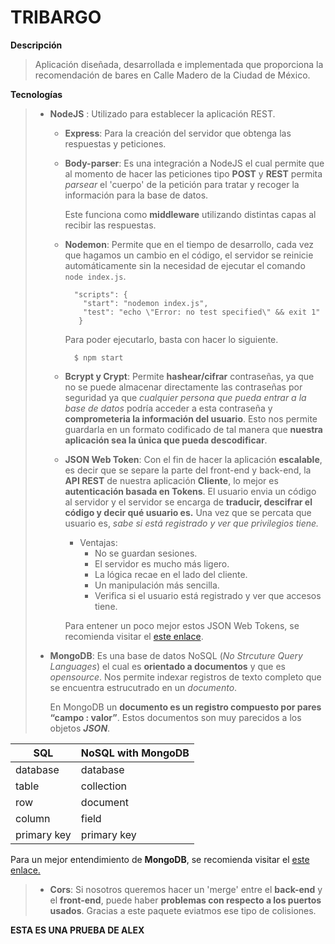 # TRIBARGO
**Descripción** 
> Aplicación diseñada, desarrollada e implementada que proporciona la recomendación de bares en Calle Madero de la Ciudad de México.

**Tecnologías**
> * **NodeJS** : Utilizado para establecer la aplicación REST.
>   
>   * **Express**: Para la creación del servidor que obtenga las respuestas y peticiones.
>   * **Body-parser**: Es una integración a NodeJS el cual permite que al momento de hacer las peticiones tipo **POST** y **REST** permita *parsear* el 'cuerpo' de la petición para tratar y recoger la información para la base de datos. 
>
>       Este funciona como **middleware** utilizando distintas capas al recibir las respuestas.
>   * **Nodemon**: Permite que en el tiempo de desarrollo, cada vez que hagamos un cambio en el código, el servidor se reinicie automáticamente sin la necesidad de ejecutar el comando `node index.js`.
>
>           "scripts": {
>             "start": "nodemon index.js",
>             "test": "echo \"Error: no test specified\" && exit 1"
>            }
>       Para poder ejecutarlo, basta con hacer lo siguiente.
>
>           $ npm start
>   * **Bcrypt y Crypt**: Permite **hashear/cifrar** contraseñas, ya que no se puede almacenar directamente las contraseñas por seguridad ya que *cualquier persona que pueda entrar a la base de datos* podría acceder a esta contraseña y **comprometeria la información del usuario**.
>       Esto nos permite guardarla en un formato codificado de tal manera que **nuestra aplicación sea la única que pueda descodificar**.
>
>   * **JSON Web Token**: Con el fin de hacer la aplicación **escalable**, es decir que se separe la parte del front-end y back-end, la **API REST** de nuestra aplicación **Cliente**, lo mejor es **autenticación basada en Tokens**.
>       El usuario envia un código al servidor y el servidor se encarga de **traducir, descifrar el código y decir qué usuario es.** Una vez que se percata que usuario es, *sabe si está registrado y ver que privilegios tiene.*
>       * Ventajas:
>           * No se guardan sesiones.
>           * El servidor es mucho más ligero.
>           * La lógica recae en el lado del cliente.
>           * Un manipulación más sencilla.
>           * Verifica si el usuario está registrado y ver que accesos tiene.
>      
>      Para entener un poco mejor estos JSON Web Tokens, se recomienda visitar el [este enlace](https://jwt.io/#debugger-io).
> * **MongoDB**:  Es una base de datos NoSQL (*No Strcuture Query Languages*) el cual es **orientado a documentos** y que es *opensource*. Nos permite indexar registros de texto completo que se encuentra estrucutrado en un *documento*. 
>
>      En MongoDB un **documento es un registro compuesto por pares “campo : valor”**. Estos documentos son muy parecidos a los objetos ***JSON***. 

SQL     | NoSQL with MongoDB
------- | ------------------
database | database
table | collection
row | document
column | field
primary key | primary key

Para un mejor entendimiento de **MongoDB**, se recomienda visitar el [este enlace.](https://medium.com/techwomenc/como-pasar-de-sql-a-nosql-sin-sufrir-e34dd22349e5)

>   * **Cors**: Si nosotros queremos hacer un 'merge' entre el **back-end** y el **front-end**, puede haber **problemas con respecto a los puertos usados**. Gracias a este paquete eviatmos ese tipo de colisiones.

**ESTA ES UNA PRUEBA DE ALEX**
